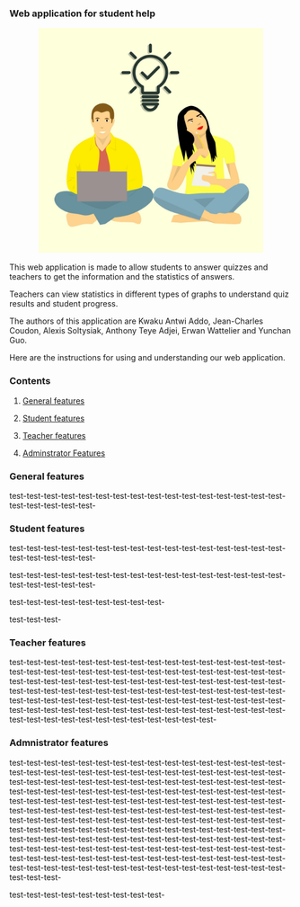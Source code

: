 ### Web application for student help

<div align="center">
    <img src="https://github.com/RealAcharnes/M1-S2-Project-Student-Feedback/blob/main/.github/media/brain-storming.png" width="400" height="400">
</div>

This web application is made to allow students to answer quizzes and teachers to get the information and the statistics of answers.

Teachers can view statistics in different types of graphs to understand quiz results and student progress.

The authors of this application are Kwaku Antwi Addo, Jean-Charles Coudon, Alexis Soltysiak, Anthony Teye Adjei, Erwan Wattelier and Yunchan Guo.

Here are the instructions for using and understanding our web application.

### Contents

1. [General features](#general-features)

2. [Student features](#student-features)

3. [Teacher features](#teacher-features)

4. [Adminstrator Features](#administrator-features)

### General features

test-test-test-test-test-test-test-test-test-test-test-test-test-test-test-test-test-test-test-test-test-

### Student features

test-test-test-test-test-test-test-test-test-test-test-test-test-test-test-test-test-test-test-test-test-

test-test-test-test-test-test-test-test-test-test-test-test-test-test-test-test-test-test-test-test-test-

test-test-test-test-test-test-test-test-test-

test-test-test-

### Teacher features

test-test-test-test-test-test-test-test-test-test-test-test-test-test-test-test-test-test-test-test-test-test-test-test-test-test-test-test-test-test-test-test-test-test-test-test-test-test-test-test-test-test-test-test-test-test-test-test-test-test-test-test-test-test-test-test-test-test-test-test-test-test-test-test-test-test-test-test-test-test-test-test-test-test-test-test-test-test-test-test-test-test-test-test-test-test-test-test-test-test-test-test-test-test-test-test-test-test-test-test-test-test-test-test-test-test-test-test-

### Admnistrator features

test-test-test-test-test-test-test-test-test-test-test-test-test-test-test-test-test-test-test-test-test-test-test-test-test-test-test-test-test-test-test-test-test-test-test-test-test-test-test-test-test-test-test-test-test-test-test-test-test-test-test-test-test-test-test-test-test-test-test-test-test-test-test-test-test-test-test-test-test-test-test-test-test-test-test-test-test-test-test-test-test-test-test-test-test-test-test-test-test-test-test-test-test-test-test-test-test-test-test-test-test-test-test-test-test-test-test-test-test-test-test-test-test-test-test-test-test-test-test-test-test-test-test-test-test-test-test-test-test-test-test-test-test-test-test-test-test-test-test-test-test-test-test-test-test-test-test-test-test-test-test-test-test-test-test-test-test-test-test-test-test-test-test-test-test-test-test-test-test-test-test-test-test-test-test-test-test-test-test-test-test-test-test-test-test-test-test-test-test-test-test-test-test-test-test-

test-test-test-test-test-test-test-test-test-

